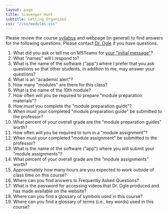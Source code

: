 ```yaml
---
layout: page
title: Scavenger Hunt
subtitle: Getting Organized
css: "/css/modules.css"
---
```


<div class="alert alert-warning">
Please review the course <a href="http://derekogle.com/NCMTH107/resources/Syllabus-Current" target="_blank">syllabus</a> and webpage (in general) to find answers for the following questions. Please contact <a href="mailto:dogle@northland.edu">Dr. Ogle</a> if you have questions.
</div>

1. What did you ask or tell me on MSTeams for [your "initial message"](GetOrganized_MSTeams#assignment)?
1. What "names" will I respond to?
1. What is the name of the software ("app") where I prefer that you ask questions so that other students, in addition to me, may answer your questions?
1. What is an "academic alert"?
1. How many "modules" are there for this class?
1. What is the name of the 10th module?
1. How often will you be required to prepare "module preparation materials"?
1. How must you complete the "module preparation guide"?
1. When must your completed "module preparation guide" be submitted to the professor?
1. What percent of your overall grade are the "module preparation guides" worth?
1. How often will you be required to turn in a "module assignment"?
1. When must your completed "module assignment" be submitted to the professor?
1. What is the name of the software ("app") where you will submit your "module assignments"?
1. What percent of your overall grade are the "module assignments" worth?
1. Approximately how many hours are you expected to work outside of class time on this course?
1. Where can you find answers to Frequently Asked Questions?
1. What is the password for accessing videos that Dr. Ogle produced and has made available on the website?
1. Where can you find a glossary of symbols used in this course?
1. Where can you find a glossary of terms (i.e., key words) used in this course?
